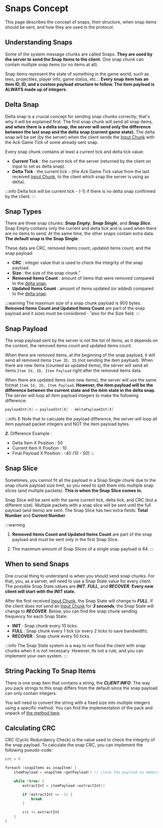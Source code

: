 # Snaps Concept

This page describes the concept of snaps, their structure, when snap items should be sent, and how they are used in the protocol.

## Understanding Snaps

Some of the system message chunks are called Snaps. **They are used by the server to send the Snap Items to the client.** One snap chunk can contain multiple snap items (or no items at all). 

Snap items represent the state of something in the game world, such as tees, projectiles, player info, game status, etc... **Every snap item has an item ID, ID, and a custom payload structure to follow. The item payload is ALWAYS made up of integers.**

## Delta Snap

Delta snap is a crucial concept for sending snap chunks correctly; that's why it will be explained first. The first snap chunk will send all snap items, **and when there is a delta snap, the server will send only the difference between the last snap and the delta snap (current game state).**  The delta snap will be set (by the server) when the client sends the [Input Chunk](./../packets/chunks-concept.md#input-input-timing-chunks) with the Ack Game Tick of some already sent snap.

Every snap chunk contains at least a current tick and delta tick value:

- **Current Tick** : the current tick of the server (returned by the client on input to set as delta snap).
- **Delta Tick** : the current tick - (the Ack Game Tick value from the last received [Input Chunk](./../packets/chunks-concept.md#input-input-timing-chunks), to the client which snap the server is using as delta).

:::info
Delta tick will be current tick - (-1) if there is no delta snap confirmed by the client.
:::

## Snap Types

There are three snap chunks: ***Snap Empty***, ***Snap Single***, and ***Snap Slice***. Snap Empty contains only the current and delta tick and is used when there are no items to send. At the same time, the other snaps contain extra data. **The default snap is the Snap Single**.

These data are CRC, removed items count, updated items count, and the snap payload:

- **CRC** : integer value that is used to check the integrity of the snap payload. 
- **Size** : the size of the snap chunk.¹
- **Removed Items Count** : amount of items that were removed compared to the [delta snap](#delta-snap). 
- **Updated Items Count** : amount of items updated (or added) compared to the [delta snap](#delta-snap). 

:::warning
The maximum size of a snap chunk payload is 900 bytes. **Removed Items Count and Updated Items Count** are part of the snap payload and it sizes must be considered - ¹also for the Size field.
:::

## Snap Payload

The snap payload sent by the server is not the list of items, as it depends on the context, the removed items count and updated items count.

When there are removed items, at the beginning of the snap payload, it will send all removed items `Item ID, ID` (not sending the item payload). When there are new items (counted as updated items), the server will send all items `Item Id, ID, Item Payload` right after the removed items data.

When there are updated items (not new items), the server will use the same format `Item Id, ID, Item Payload`. **However, the item payload will be the difference between the current state and the item state in the delta snap.** The server will loop all item payload integers to make the following difference:

```c
payloadInt[X] = payloadInt[X] - deltaPayloadInt[X]
```

:::info
***1.*** Note that to calculate the payload difference, the server will loop all item payload packet integers and NOT the item payload bytes.

***2.*** Difference Example : 
- Delta Item X Position : 50
- Current Item X Position : 10
- Final Payload X Position : -40 *(10 - 50)*
:::

## Snap Slice

Sometimes, you cannot fit all the payload in a Snap Single chunk due to the snap chunk payload size limit, so you need to split them into multiple snap slices (and multiple packets). **This is when the Snap Slice comes in.**

Snap Slice will be sent with the same current tick, delta tick, and CRC (but a different size). Multiple packets with a snap slice will be sent until the full payload (and items) are sent. The Snap Slice has two extra fields: **Total Number** and **Current Number**.

:::warning
1. **Removed Items Count and Updated Items Count** are part of the snap payload and must be sent only in the first Snap Slice.

2. The maximum amount of Snap Slices of a single snap payload is 64.
:::

## When to send Snaps

One crucial thing to understand is when you should send snap chunks. For that, you, as a server, will need to use a Snap State value for every client. The possible Snap State values are ***INIT***, ***FULL***, and ***RECOVER***. **Every new client will start with the ***INIT*** state.**

After the first received [Input Chunk](./../packets/chunks-concept.md#input-input-timing-chunks), the Snap State will change to ***FULL***. If the client does not send an [Input Chunk](./../packets/chunks-concept.md#input-input-timing-chunks) for ***3 seconds***, the Snap State will change to ***RECOVER***. Below, you can find the snap chunk sending frequency for each Snap State:

- **INIT** : Snap chunk every 10 ticks.
- **FULL** : Snap chunk every 1 tick (or every 2 ticks to save bandwidth).
- **RECOVER** : Snap chunk every 50 ticks.

:::info
The Snap State system is a way to not flood the client with snap chunks when it is not necessary. However, its not a rule, and you can implement your own system. 
:::

<!-- **Another important thing is to understand when you, as a server, should send certain snap items.** For that, on the [Snap Items](./../snap/snap-items.md) page, for each item there is a specification of when you should send it. -->

## String Packing To Snap Items

There is one snap item that contains a string, the ***CLIENT INFO***. The way you pack strings to this snap differs from the default since the snap payload can only contain integers.

You will need to convert the string with a fixed size into multiple integers using a specific method. You can find the implementation of the pack and unpack of [the method here](https://github.com/teeworlds/teeworlds/blob/0.6/src/game/gamecore.h#L72-L104).

## Calculating CRC

CRC (Cyclic Redundancy Check) is the value used to check the integrity of the snap payload. To calculate the snap CRC, you can implement the following pseudo-code:

```c
crc = 0

foreach (snapItems as snapItem) {
    itemPayload = snapItem->getPayload() // clone the payload on memory to not modify the original

    while (true) {
        extractInt = itemPayload->extractInt()

        if (extractInt == -1) {
            break
        }

        crc += extractInt
    }
}
```